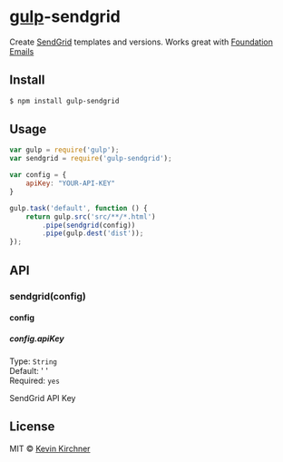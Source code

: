 # [gulp](http://gulpjs.com)-sendgrid 

Create [SendGrid](https://sendgrid.com/) templates and versions. Works great with [Foundation Emails](https://github.com/zurb/foundation-emails)

## Install

```bash
$ npm install gulp-sendgrid
```


## Usage

```js
var gulp = require('gulp');
var sendgrid = require('gulp-sendgrid');

var config = {
    apiKey: "YOUR-API-KEY"
}

gulp.task('default', function () {
	return gulp.src('src/**/*.html')
		.pipe(sendgrid(config))
		.pipe(gulp.dest('dist'));
});
```


## API

### sendgrid(config)

#### config

##### config.apiKey

Type: `String`  
Default: ' '  
Required: `yes`

SendGrid API Key


## License

MIT © [Kevin Kirchner](https://github.com/kevnk)
